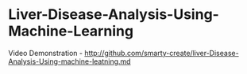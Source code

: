 # Liver-Disease-Analysis-Using-Machine-Learning
Video Demonstration - http://github.com/smarty-create/liver-Disease-Analysis-Using-machine-leatning.md

